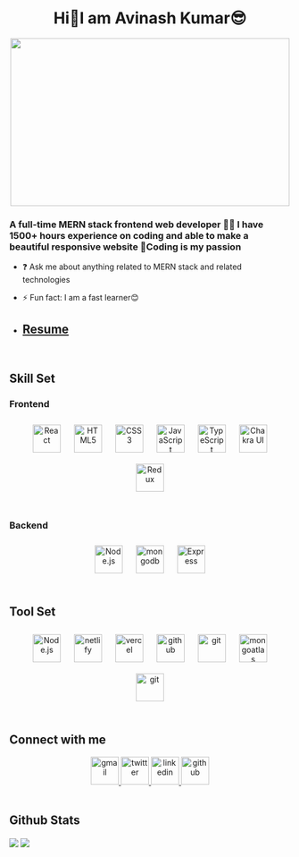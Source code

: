# <div align="center">**Hi👋I am Avinash Kumar😎** </div> 
  
<div align="center">
<img src="https://media0.giphy.com/media/qgQUggAC3Pfv687qPC/giphy.gif" align="center" height="300" width="500" />
</div>  
  
 

### <div align="left">A full-time MERN stack frontend web developer 👨‍💻 I have 1500+ hours experience on coding and  able to make a beautiful responsive website 🚀Coding is my passion</div>  
  

- ❓ Ask me about anything related to MERN stack and related technologies  
  

- ⚡ Fun fact: I am a fast learner😊 
- ## <a href="https://drive.google.com/file/d/1CDOj2St6heEyn6CIl0UbX4XLgG90xi4c/view?usp=sharing" target="_blank" height="50" font-size="100">Resume</a>
  

<br/>  


## Skill Set  

### Frontend  
<div align="center" >  
<a href="https://reactjs.org/" target="_blank"><img style="margin: 10px" src="https://img.shields.io/badge/react-%2320232a.svg?style=for-the-badge&logo=react&logoColor=%2361DAFB" alt="React" height="50" /></a>  
<a href="https://en.wikipedia.org/wiki/HTML5" target="_blank"><img style="margin: 10px" src="https://img.shields.io/badge/html5-%23E34F26.svg?style=for-the-badge&logo=html5&logoColor=white" alt="HTML5" height="50" /></a>  
<a href="https://en.wikipedia.org/wiki/CSS3" target="_blank"><img style="margin: 10px" src="https://img.shields.io/badge/css3-%231572B6.svg?style=for-the-badge&logo=css3&logoColor=white" alt="CSS3" height="50" /></a>  
<a href="https://www.javascript.com/" target="_blank"><img style="margin: 10px" src="https://img.shields.io/badge/javascript-%23323330.svg?style=for-the-badge&logo=javascript&logoColor=%23F7DF1E" alt="JavaScript" height="50" /></a>  
<a href="https://www.typescriptlang.org/" target="_blank"><img style="margin: 10px" src="https://img.shields.io/badge/typescript-%23007ACC.svg?style=for-the-badge&logo=typescript&logoColor=white" alt="TypeScript" height="50" /></a>  
<a href="https://chakra-ui.com/" target="_blank"><img style="margin: 10px" src="https://img.shields.io/badge/chakra-%234ED1C5.svg?style=for-the-badge&logo=chakraui&logoColor=white" alt="Chakra UI" height="50" /></a>   
<a href="https://redux.js.org/" target="_blank"><img style="margin: 10px" src="https://img.shields.io/badge/Redux-%23323330.svg?style=for-the-badge&logo=redux&logoColor=%23F7DF1E" alt="Redux" height="50" /></a>    
</div>

<br/>

### Backend
<div align="center" >  
<a href="https://nodejs.org/" target="_blank"><img style="margin: 10px" src="https://img.shields.io/badge/Node-%23E34F26.svg?style=for-the-badge&logo=node.js&logoColor=white" alt="Node.js" height="50" /></a>  
<a href="https://mongodb.com/" target="_blank"><img style="margin: 10px" src="https://img.shields.io/badge/MongoDB-%2338B2AC.svg?style=for-the-badge&logo=MongoDB&logoColor=green" alt="mongodb" height="50" /></a> 
<a href="https://express.com/" target="_blank"><img style="margin: 10px" src="https://img.shields.io/badge/Express-%2324292e.svg?style=for-the-badge&logo=Express&logoColor=white" alt="Express" height="50" /></a> 
</div>


<br/>  

## Tool Set
<div align="center" >  
<a href="https://vscode.com/" target="_blank"><img style="margin: 10px" src="https://img.shields.io/badge/vscode-%231572B6.svg?style=for-the-badge&logo=visualstudio&logoColor=white" alt="Node.js" height="50" /></a>  
<a href="https://netlify.com/" target="_blank"><img style="margin: 10px" src="https://img.shields.io/badge/netlify-%23000000.svg?style=for-the-badge&logo=netlify&logoColor=#00C7B7" alt="netlify" height="50" /></a> 
<a href="https://vercel.com/" target="_blank"><img style="margin: 10px" src="https://img.shields.io/badge/vercel-%231572B6.svg?style=for-the-badge&logo=vercel&logoColor=white" alt="vercel" height="50" /></a> 
<a href="https://github.com/" target="_blank"><img style="margin: 10px" src="https://img.shields.io/badge/github-%2324292e.svg?&style=for-the-badge&logo=github&logoColor=white" alt="github" height="50" /></a>
<a href="https://git.com/" target="_blank"><img style="margin: 10px" src="https://img.shields.io/badge/git-%23E34F26.svg?&style=for-the-badge&logo=git&logoColor=white" alt="git" height="50" /></a>
<a href="https://mongo-atlas.com/" target="_blank"><img style="margin: 10px" src="https://img.shields.io/badge/MongoAtlas-%2338B2AC.svg?style=for-the-badge&logo=MongoDB&logoColor=green" alt="mongoatlas" height="50" /></a>
<a href="https://postman.com/" target="_blank"><img style="margin: 10px" src="https://img.shields.io/badge/postman-%23E34F26.svg?&style=for-the-badge&logo=postman&logoColor=white" alt="git" height="50" /></a>
</div>

<br/>

## Connect with me  
<div align="center">
 <a href="mailto:avi064448@gmail.com" target="_blank">
<img src=https://img.shields.io/badge/gmail-%4330.svg?&style=for-the-badge&logo=gmail&logoColor=white alt=gmail style="margin-bottom: 5px" height="50" />
</a>
<a href="https://twitter.com/AVINASH67568935" target="_blank">
<img src=https://img.shields.io/badge/twitter-%2300acee.svg?&style=for-the-badge&logo=twitter&logoColor=white alt=twitter style="margin-bottom: 5px" height="50" />
</a>
<a href="https://linkedin.com/in/avinash-kumar-b1005b230" target="_blank">
<img src=https://img.shields.io/badge/linkedin-%231E77B5.svg?&style=for-the-badge&logo=linkedin&logoColor=white alt=linkedin style="margin-bottom: 5px" height="50" />
</a>
<a href="https://github.com/avinash7488" target="_blank">
<img src=https://img.shields.io/badge/github-%2324292e.svg?&style=for-the-badge&logo=github&logoColor=white alt=github style="margin-bottom: 5px" height="50" />
</a>  
</div>  
  

<br/>  


## Github Stats  
<div ><img src="https://github-readme-stats.vercel.app/api?username=avinash7488&show_icons=true&count_private=true&hide_border=true" align="center" />  

<img src="https://github-readme-stats.vercel.app/api/top-langs/?username=avinash7488&hide_border=true&layout=compact" align="center" />  
  
</div>
<br/>  

<br/>  

